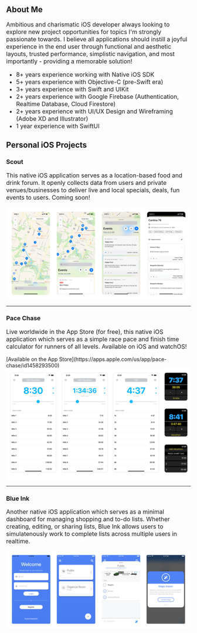## About Me

<p style="font-size:16px">Ambitious and charismatic iOS developer always looking to explore new project opportunities for topics I'm strongly passionate towards. I believe all applications should instill a joyful experience in the end user through functional and aesthetic layouts, trusted performance, simplistic navigation, and most importantly - providing a memorable solution!<p>

<ul style="font-size:16px">
  <li>8+ years experience working with Native iOS SDK</li>
  <li>5+ years experience with Objective-C (pre-Swift era)</li>
  <li>3+ years experience with Swift and UIKit</li>
  <li>2+ years experience with Google Firebase (Authentication, Realtime Database, Cloud Firestore)</li>
  <li>2+ years experience with UI/UX Design and Wireframing (Adobe XD and Illustrator)</li>
  <li>1 year experience with SwiftUI</li>
</ul>

## Personal iOS Projects

<h3>Scout</h3>
<p style="font-size:16px">This native iOS application serves as a location-based food and drink forum. It openly collects data from users and private venues/businesses to deliver live and local specials, deals, fun events to users. Coming soon!</p>
<img src="images/Scout@2x.png?raw=true"/>

---

<h3>Pace Chase</h3>
<p style="font-size:16px">Live worldwide in the App Store (for free), this native iOS application which serves as a simple race pace and finish time calculator for runners of all levels. Available on iOS and watchOS!</p>
[Available on the App Store](https://apps.apple.com/us/app/pace-chase/id1458293500)
<img src="images/PaceChase@2x.png?raw=true"/>

---

<h3>Blue Ink</h3>
<p style="font-size:16px">Another native iOS application which serves as a minimal dashboard for managing shopping and to-do lists. Whether creating, editing, or sharing lists, Blue Ink allows users to simulatenously work to complete lists across multiple users in realtime.</p>
<img src="images/BlueInk@2x.png?raw=true"/>
